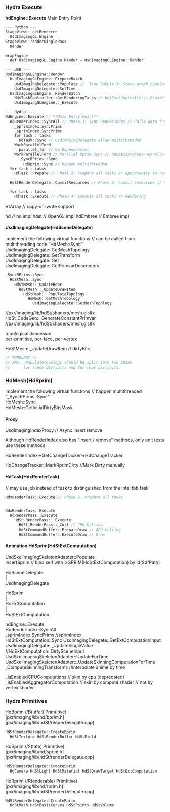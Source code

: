 ### Hydra Execute

**hdEngine::Execute** Main Entry Point
```cxx
--- Python ---  
StageView::_getRenderer  
  UsdImagingGL.Engine
StageView::renderSinglePass  
  Render  
  
wrapEngine  
  def UsdImagingGL.Engine.Render = UsdImagingGLEngine::Render  
     
--- USD ---  
UsdImagingGLEngine::Render
  UsdImagingGLEngine::PrepareBatch
    UsdImagingDelegate::Populate //  Tiny Sample 3: Scene graph population
    UsdImagingDelegate::SetTime
  UsdImagingGLEngine::RenderBatch
    HdxTaskController::GetRenderingTasks // HdxTaskController::_CreateRenderGraph // A Tiny Sample 2: Create your task graph
    UsdImagingGLEngine::_Execute  
   
--- Hydra ---  
HdEngine::Execute // **Main Entry Point**
  HdRenderIndex::SyncAll // Phase 1: Sync RenderIndex // Pulls data from the scene graph  
    _bprimIndex.SyncPrims  
    _sprimIndex.SyncPrims  
    for task : tasks  
      HdTask::Sync // UsdImagingDelegate allow multithreaded 
    WorkParallelForN   
      parallel_for // No Dependencies    
    WorkParallelForN // Parallel Rprim Sync // HdOptionTokens->parallelRprimSync  
      _SyncRPrims::Sync
        HdRprim::Sync // happen multithreaded
  for task : tasks 
    HdTask::Prepare // Phase 2: Prepare all tasks // Opportunity to resolve prim dependencies since sync has run for all prims // Dependencies -> Not parallel ? 
   
  HdStRenderDelegate::CommitResources // Phase 3: Commit resources // Opportunity to submit to the GPU for instance  

  for task : tasks 
    HdTask::Execute // Phase 4: Execute all tasks // Rendering    
```

VtArray // copy-on-write support  

hd // no impl
hdst // OpenGL impl
hdEmbree // Embree impl


#### UsdImagingDelegate(HdSceneDelegate)   
implement the following virtual functions // can be called from multithreading code “HdMesh::Sync”     
UsdImagingDelegate::GetMeshTopology  
UsdImagingDelegate::GetTransform  
UsdImagingDelegate::Get  
UsdImagingDelegate::GetPrimvarDescriptors  

```cxx
_SyncRPrims::Sync
  HdStMesh::Sync  
    HdStMesh::_UpdateRepr
      HdStMesh::_UpdateDrawItem
        HdStMesh::_PopulateTopology
          HdMesh::GetMeshTopology
            UsdImagingDelegate::GetMeshTopology
```

//pxr/imaging/lib/hdSt/shaders/mesh.glslfx  
HdSt_CodeGen::_GenerateConstantPrimvar //pxr/imaging/lib/hdSt/shaders/mesh.glslfx  
  
topological dimension  
per-primitive, per-face, per-vertex  

HdStMesh::_UpdateDrawItem // dirtyBits  
```cxx
/* TOPOLOGY */
// XXX: _PopulateTopology should be split into two phase
//      for scene dirtybits and for repr dirtybits.
```

### HdMesh(HdRprim)  
implement the following virtual functions // happen multithreaded "_SyncRPrims::Sync"   
HdMesh::Sync  
HdMesh::GetInitialDirtyBitsMask  
  
#### Proxy  
  
UsdImagingIndexProxy // Async insert remove  
  
Although HdRenderIndex also has "insert / remove" methods, only unit tests use these methods.  

HdRenderIndex->GetChangeTracker->HdChangeTracker  

HdChangeTracker::MarkRprimDirty //Mark Dirty manually  

#### HdTask(HdxRenderTask) 
// may use job instead of task to distinguished from the intel tbb task

```cxx
HdxRenderTask::Execute // Phase 2: Prepare all tasks


HdxRenderTask::Execute  
  HdRenderPass::Execute  
    HdSt_RenderPass::_Execute 
      HdSt_RenderPass::_Cull // CPU Culling
      HdStCommandBuffer::PrepareDraw // GPU Culling
      HdStCommandBuffer::ExecuteDraw // Draw
```
  
#### Animation HdSprim(HdStExtComputation)  
  
UsdSkelImagingSkeletonAdapter::Populate  
  InsertSprim // bind self with a SPRIM(HdStExtComputation) by id(SdfPath)    

HdSceneDelegate  
  |  
UsdImagingDelegate  
   
HdSprim    
  |   
HdExtComputation     
  |   
HdStExtComputation    
   
hdEngine::Execute    
  HdRenderIndex::SyncAll   
    _sprimIndex.SyncPrims //sprimIndex   
      HdStExtComputation::Sync
        UsdImagingDelegate::GetExtComputationInput    
          UsdImagingDelegate::_UpdateSingleValue  //HdExtComputation::DirtySceneInput  
            UsdSkelImagingSkeletonAdapter::UpdateForTime  
              UsdSkelImagingSkeletonAdapter::_UpdateSkinningComputationForTime  
              _ComputeSkinningTransforms //interpolate anime by time  
                            
_IsEnabledCPUComputations // skin by cpu (deprecated)  
_IsEnabledAggregatorComputation // skin by compute shader // not by vertex shader  

### Hydra Primitives    
   
HdBprim //B(uffer) Prim(itive)     
\[pxr/imaging/lib/hd/bprim.h\]       
\[pxr/imaging/lib/hdSt/renderDelegate.cpp\]  
```c++
HdStRenderDelegate::CreateBprim  
  HdStTexture HdStRenderBuffer HdStField  
```  
   
HdSprim //S(tate) Prim(itive)     
\[pxr/imaging/lib/hd/sprim.h\]    
\[pxr/imaging/lib/hdSt/renderDelegate.cpp\]  
```C++
HdStRenderDelegate::CreateSprim  
  HdCamera HdStLight HdStMaterial HdStDrawTarget HdStExtComputation  
```  

HdRprim //R(enderable) Prim(itive)  
\[pxr/imaging/lib/hd/rprim.h\]   
\[pxr/imaging/lib/hdSt/renderDelegate.cpp\]  
```c++
HdStRenderDelegate::CreateRprim
  HdStMesh HdStBasisCurves HdStPoints HdStVolume       
```
                   
